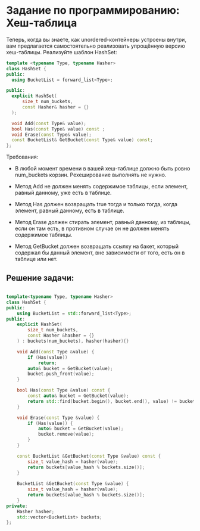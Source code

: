 # Задание по программированию: Хеш-таблица

Теперь, когда вы знаете, как unordered-контейнеры устроены внутри, вам предлагается самостоятельно реализовать
упрощённую версию хеш-таблицы. Реализуйте шаблон HashSet:

```c++
template <typename Type, typename Hasher>
class HashSet {
public:
  using BucketList = forward_list<Type>;

public:
  explicit HashSet(
      size_t num_buckets,
      const Hasher& hasher = {}
  );

  void Add(const Type& value);
  bool Has(const Type& value) const ;
  void Erase(const Type& value);
  const BucketList& GetBucket(const Type& value) const;
};
```

Требования:

* В любой момент времени в вашей хеш-таблице должно быть ровно num_buckets корзин. Рехеширование выполнять не нужно.

* Метод Add не должен менять содержимое таблицы, если элемент, равный данному, уже есть в таблице.

* Метод Has должен возвращать true тогда и только тогда, когда элемент, равный данному, есть в таблице.

* Метод Erase должен стирать элемент, равный данному, из таблицы, если он там есть, в противном случае он не должен
  менять содержимое таблицы.

* Метод GetBucket должен возвращать ссылку на бакет, который содержал бы данный элемент, вне зависимости от того, есть
  он в таблице или нет.

## Решение задачи:

```c++

template<typename Type, typename Hasher>
class HashSet {
public:
    using BucketList = std::forward_list<Type>;
public:
    explicit HashSet(
        size_t num_buckets,
        const Hasher &hasher = {}
    ) : buckets(num_buckets), hasher(hasher){}

    void Add(const Type &value) {
        if (Has(value))
            return;
        auto& bucket = GetBucket(value);
        bucket.push_front(value);
    }

    bool Has(const Type &value) const {
        const auto& bucket = GetBucket(value);
        return std::find(bucket.begin(), bucket.end(), value) != bucket.end();
    }

    void Erase(const Type &value) {
        if (Has(value)) {
            auto& bucket = GetBucket(value);
            bucket.remove(value);
        }
    }

    const BucketList &GetBucket(const Type &value) const {
        size_t value_hash = hasher(value);
        return buckets[value_hash % buckets.size()];
    }
    
    BucketList &GetBucket(const Type &value) {
        size_t value_hash = hasher(value);
        return buckets[value_hash % buckets.size()];
    }
private:
    Hasher hasher;
    std::vector<BucketList> buckets;
};
```